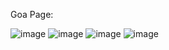 Goa Page:

![image](https://github.com/user-attachments/assets/9b61ca97-69d5-49ad-803f-743ddc98cf30)
![image](https://github.com/user-attachments/assets/8b8e7f3a-cf09-479f-bb08-68cbcd268400)
![image](https://github.com/user-attachments/assets/363dedde-8d47-4c42-9f44-9ea6163ccff1)
![image](https://github.com/user-attachments/assets/f9f24437-51ae-47cd-bec4-5290217844a9)



